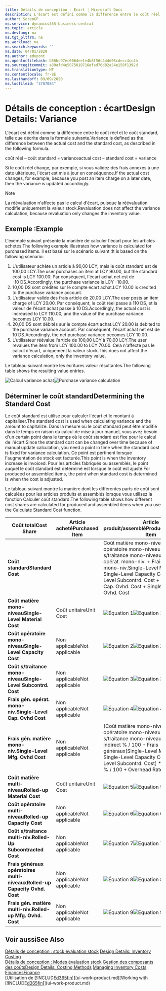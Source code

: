 ```yaml
---
title: Détails de conception - Ecart | Microsoft Docs
description: L'écart est défini comme la différence entre le coût réel et le coût standard, telle que décrite dans la formule suivante.
author: SorenGP
ms.service: dynamics365-business-central
ms.topic: article
ms.devlang: na
ms.tgt_pltfrm: na
ms.workload: na
ms.search.keywords: ''
ms.date: 04/01/2020
ms.author: edupont
ms.openlocfilehash: b86bc97ec6064ee1e4b8f56c444d03cdecc4cc4b
ms.sourcegitcommit: a80afd4e5075018716efad76d82a54e158f1392d
ms.translationtype: HT
ms.contentlocale: fr-BE
ms.lasthandoff: 09/09/2020
ms.locfileid: "3787084"
---
```

# <a name="design-details-variance"></a><span data-ttu-id="3dae5-103">Détails de conception : écart</span><span class="sxs-lookup"><span data-stu-id="3dae5-103">Design Details: Variance</span></span>
<span data-ttu-id="3dae5-104">L'écart est défini comme la différence entre le coût réel et le coût standard, telle que décrite dans la formule suivante.</span><span class="sxs-lookup"><span data-stu-id="3dae5-104">Variance is defined as the difference between the actual cost and the standard cost, as described in the following formula.</span></span>  

 <span data-ttu-id="3dae5-105">coût réel – coût standard = variance</span><span class="sxs-lookup"><span data-stu-id="3dae5-105">actual cost – standard cost = variance</span></span>  

 <span data-ttu-id="3dae5-106">Si le coût réel change, par exemple, si vous validez des frais annexes à une date ultérieure, l'écart est mis à jour en conséquence.</span><span class="sxs-lookup"><span data-stu-id="3dae5-106">If the actual cost changes, for example, because you post an item charge on a later date, then the variance is updated accordingly.</span></span>  

> [!NOTE]  
>  <span data-ttu-id="3dae5-107">La réévaluation n'affecte pas le calcul d'écart, puisque la réévaluation modifie uniquement la valeur stock.</span><span class="sxs-lookup"><span data-stu-id="3dae5-107">Revaluation does not affect the variance calculation, because revaluation only changes the inventory value.</span></span>  

## <a name="example"></a><span data-ttu-id="3dae5-108">Exemple :</span><span class="sxs-lookup"><span data-stu-id="3dae5-108">Example</span></span>  
 <span data-ttu-id="3dae5-109">L'exemple suivant présente la manière de calculer l'écart pour les articles achetés.</span><span class="sxs-lookup"><span data-stu-id="3dae5-109">The following example illustrates how variance is calculated for purchased items.</span></span> <span data-ttu-id="3dae5-110">Il est basé sur le scénario suivant :</span><span class="sxs-lookup"><span data-stu-id="3dae5-110">It is based on the following scenario:</span></span>  

1.  <span data-ttu-id="3dae5-111">L'utilisateur achète un article à 90,00 LCY, mais le coût standard est de 100,00 LCY.</span><span class="sxs-lookup"><span data-stu-id="3dae5-111">The user purchases an item at LCY 90.00, but the standard cost is LCY 100.00.</span></span> <span data-ttu-id="3dae5-112">Par conséquent, l'écart achat net est de -10 DS.</span><span class="sxs-lookup"><span data-stu-id="3dae5-112">Accordingly, the purchase variance is LCY –10.00.</span></span>  
2.  <span data-ttu-id="3dae5-113">10,00 DS sont crédités sur le compte écart achat.</span><span class="sxs-lookup"><span data-stu-id="3dae5-113">LCY 10.00 is credited to the purchase variance account.</span></span>  
3.  <span data-ttu-id="3dae5-114">L'utilisateur valide des frais article de 20,00 LCY.</span><span class="sxs-lookup"><span data-stu-id="3dae5-114">The user posts an item charge of LCY 20.00.</span></span> <span data-ttu-id="3dae5-115">Par conséquent, le coût réel passe à 110 DS, et la valeur de l'écart achat passe à 10 DS.</span><span class="sxs-lookup"><span data-stu-id="3dae5-115">Accordingly, the actual cost is increased to LCY 110.00, and the value of the purchase variance becomes LCY 10.00.</span></span>  
4.  <span data-ttu-id="3dae5-116">20,00 DS sont débités sur le compte écart achat.</span><span class="sxs-lookup"><span data-stu-id="3dae5-116">LCY 20.00 is debited to the purchase variance account.</span></span> <span data-ttu-id="3dae5-117">Par conséquent, l'écart achat net est de 10 DS.</span><span class="sxs-lookup"><span data-stu-id="3dae5-117">Accordingly, the net purchase variance becomes LCY 10.00.</span></span>  
5.  <span data-ttu-id="3dae5-118">L'utilisateur réévalue l'article de 100,00 LCY à 70,00 LCY.</span><span class="sxs-lookup"><span data-stu-id="3dae5-118">The user revalues the item from LCY 100.00 to LCY 70.00.</span></span> <span data-ttu-id="3dae5-119">Cela n'affecte pas le calcul d'écart, uniquement la valeur stock.</span><span class="sxs-lookup"><span data-stu-id="3dae5-119">This does not affect the variance calculation, only the inventory value.</span></span>  

 <span data-ttu-id="3dae5-120">Le tableau suivant montre les écritures valeur résultantes.</span><span class="sxs-lookup"><span data-stu-id="3dae5-120">The following table shows the resulting value entries.</span></span>  

 <span data-ttu-id="3dae5-121">![Calcul variance achat](media/design_details_inventory_costing_11_purchase_variance.png "Calcul variance achat")</span><span class="sxs-lookup"><span data-stu-id="3dae5-121">![Purchase variance calculation](media/design_details_inventory_costing_11_purchase_variance.png "Purchase variance calculation")</span></span>  

## <a name="determining-the-standard-cost"></a><span data-ttu-id="3dae5-122">Déterminer le coût standard</span><span class="sxs-lookup"><span data-stu-id="3dae5-122">Determining the Standard Cost</span></span>  
 <span data-ttu-id="3dae5-123">Le coût standard est utilisé pour calculer l'écart et le montant à capitaliser.</span><span class="sxs-lookup"><span data-stu-id="3dae5-123">The standard cost is used when calculating variance and the amount to capitalize.</span></span> <span data-ttu-id="3dae5-124">Dans la mesure où le coût standard peut être modifié dans le temps en raison du calcul de mise à jour manuel, vous avez besoin d'un certain point dans le temps où le coût standard est fixe pour le calcul de l'écart.</span><span class="sxs-lookup"><span data-stu-id="3dae5-124">Since the standard cost can be changed over time because of manual update calculation, you need a point in time when the standard cost is fixed for variance calculation.</span></span> <span data-ttu-id="3dae5-125">Ce point est pertinent lorsque l'augmentation de stock est facturée.</span><span class="sxs-lookup"><span data-stu-id="3dae5-125">This point is when the inventory increase is invoiced.</span></span> <span data-ttu-id="3dae5-126">Pour les articles fabriqués ou assemblés, le point auquel le coût standard est déterminé est lorsque le coût est ajusté.</span><span class="sxs-lookup"><span data-stu-id="3dae5-126">For produced or assembled items, the point when standard cost is determined is when the cost is adjusted.</span></span>  

 <span data-ttu-id="3dae5-127">Le tableau suivant montre la manière dont les différentes parts de coût sont calculées pour les articles produits et assemblés lorsque vous utilisez la fonction Calculer coût standard.</span><span class="sxs-lookup"><span data-stu-id="3dae5-127">The following table shows how different cost shares are calculated for produced and assembled items when you use the Calculate Standard Cost function.</span></span>  

|<span data-ttu-id="3dae5-128">Coût total</span><span class="sxs-lookup"><span data-stu-id="3dae5-128">Cost Share</span></span>|<span data-ttu-id="3dae5-129">Article acheté</span><span class="sxs-lookup"><span data-stu-id="3dae5-129">Purchased Item</span></span>|<span data-ttu-id="3dae5-130">Article produit/assemblé</span><span class="sxs-lookup"><span data-stu-id="3dae5-130">Produced/Assembled Item</span></span>|  
|----------------|--------------------|------------------------------|  
|<span data-ttu-id="3dae5-131">**Coût standard**</span><span class="sxs-lookup"><span data-stu-id="3dae5-131">**Standard Cost**</span></span>||<span data-ttu-id="3dae5-132">Coût matière mono-niveau + Coût opératoire mono-niveau + Coût s/traitance mono-niveau + Frais gén. opérat. mono-niv. + Frais gén. matière mono-niv.</span><span class="sxs-lookup"><span data-stu-id="3dae5-132">Single-Level Material Cost + Single-Level Capacity Cost + Single-Level Subcontrd. Cost + Single-Level Cap. Ovhd. Cost + Single-Level Mfg. Ovhd. Cost</span></span>|  
|<span data-ttu-id="3dae5-133">**Coût matière mono-niveau**</span><span class="sxs-lookup"><span data-stu-id="3dae5-133">**Single-Level Material Cost**</span></span>|<span data-ttu-id="3dae5-134">Coût unitaire</span><span class="sxs-lookup"><span data-stu-id="3dae5-134">Unit Cost</span></span>|<span data-ttu-id="3dae5-135">![Équation 1](media/design_details_inventory_costing_11_equation_1.png "Équation 1")</span><span class="sxs-lookup"><span data-stu-id="3dae5-135">![Equation 1](media/design_details_inventory_costing_11_equation_1.png "Equation 1")</span></span>|  
|<span data-ttu-id="3dae5-136">**Coût opératoire mono-niveau**</span><span class="sxs-lookup"><span data-stu-id="3dae5-136">**Single-Level Capacity Cost**</span></span>|<span data-ttu-id="3dae5-137">Non applicable</span><span class="sxs-lookup"><span data-stu-id="3dae5-137">Not applicable</span></span>|<span data-ttu-id="3dae5-138">![Équation 2](media/design_details_inventory_costing_11_equation_2.png "Équation 2")</span><span class="sxs-lookup"><span data-stu-id="3dae5-138">![Equation 2](media/design_details_inventory_costing_11_equation_2.png "Equation 2")</span></span>|  
|<span data-ttu-id="3dae5-139">**Coût s/traitance mono-niveau**</span><span class="sxs-lookup"><span data-stu-id="3dae5-139">**Single-Level Subcontrd. Cost**</span></span>|<span data-ttu-id="3dae5-140">Non applicable</span><span class="sxs-lookup"><span data-stu-id="3dae5-140">Not applicable</span></span>|<span data-ttu-id="3dae5-141">![Équation 3](media/design_details_inventory_costing_11_equation_3.png "Équation 3")</span><span class="sxs-lookup"><span data-stu-id="3dae5-141">![Equation 3](media/design_details_inventory_costing_11_equation_3.png "Equation 3")</span></span>|  
|<span data-ttu-id="3dae5-142">**Frais gén. opérat. mono-niv.**</span><span class="sxs-lookup"><span data-stu-id="3dae5-142">**Single-Level Cap. Ovhd Cost**</span></span>|<span data-ttu-id="3dae5-143">Non applicable</span><span class="sxs-lookup"><span data-stu-id="3dae5-143">Not applicable</span></span>|<span data-ttu-id="3dae5-144">![Équation 4](media/design_details_inventory_costing_11_equation_4.png "Équation 4")</span><span class="sxs-lookup"><span data-stu-id="3dae5-144">![Equation 4](media/design_details_inventory_costing_11_equation_4.png "Equation 4")</span></span>|  
|<span data-ttu-id="3dae5-145">**Frais gén. matière mono-niv.**</span><span class="sxs-lookup"><span data-stu-id="3dae5-145">**Single-Level Mfg. Ovhd Cost**</span></span>|<span data-ttu-id="3dae5-146">Non applicable</span><span class="sxs-lookup"><span data-stu-id="3dae5-146">Not applicable</span></span>|<span data-ttu-id="3dae5-147">(Coût matière mono-niveau + Coût opératoire mono-niveau + Coût s/traitance mono-niveau) \* Coût indirect % / 100 + Frais généraux</span><span class="sxs-lookup"><span data-stu-id="3dae5-147">(Single-Level Material Cost + Single-Level Capacity Cost + Single-Level Subcontrd. Cost) \* Indirect Cost % / 100 + Overhead Rate</span></span>|  
|<span data-ttu-id="3dae5-148">**Coût matière multi-niveau**</span><span class="sxs-lookup"><span data-stu-id="3dae5-148">**Rolled-up Material Cost**</span></span>|<span data-ttu-id="3dae5-149">Coût unitaire</span><span class="sxs-lookup"><span data-stu-id="3dae5-149">Unit Cost</span></span>|<span data-ttu-id="3dae5-150">![Équation 5](media/design_details_inventory_costing_11_equation_5.png "Équation 5")</span><span class="sxs-lookup"><span data-stu-id="3dae5-150">![Equation 5](media/design_details_inventory_costing_11_equation_5.png "Equation 5")</span></span>|  
|<span data-ttu-id="3dae5-151">**Coût opératoire multi-niveau**</span><span class="sxs-lookup"><span data-stu-id="3dae5-151">**Rolled-up Capacity Cost**</span></span>|<span data-ttu-id="3dae5-152">Non applicable</span><span class="sxs-lookup"><span data-stu-id="3dae5-152">Not applicable</span></span>|<span data-ttu-id="3dae5-153">![Équation 6](media/design_details_inventory_costing_11_equation_6.png "Équation 6")</span><span class="sxs-lookup"><span data-stu-id="3dae5-153">![Equation 6](media/design_details_inventory_costing_11_equation_6.png "Equation 6")</span></span>|  
|<span data-ttu-id="3dae5-154">**Coût s/traitance multi-niv.**</span><span class="sxs-lookup"><span data-stu-id="3dae5-154">**Rolled-Up Subcontracted Cost**</span></span>|<span data-ttu-id="3dae5-155">Non applicable</span><span class="sxs-lookup"><span data-stu-id="3dae5-155">Not applicable</span></span>|<span data-ttu-id="3dae5-156">![Équation 7](media/design_details_inventory_costing_11_equation_7.png "Équation 7")</span><span class="sxs-lookup"><span data-stu-id="3dae5-156">![Equation 7](media/design_details_inventory_costing_11_equation_7.png "Equation 7")</span></span>|  
|<span data-ttu-id="3dae5-157">**Frais généraux opératoires multi-niveaux**</span><span class="sxs-lookup"><span data-stu-id="3dae5-157">**Rolled-up Capacity Ovhd. Cost**</span></span>|<span data-ttu-id="3dae5-158">Non applicable</span><span class="sxs-lookup"><span data-stu-id="3dae5-158">Not applicable</span></span>|<span data-ttu-id="3dae5-159">![Équation 8](media/design_details_inventory_costing_11_equation_8.png "Équation 8")</span><span class="sxs-lookup"><span data-stu-id="3dae5-159">![Equation 8](media/design_details_inventory_costing_11_equation_8.png "Equation 8")</span></span>|  
|<span data-ttu-id="3dae5-160">**Frais gén. matière multi-niv.**</span><span class="sxs-lookup"><span data-stu-id="3dae5-160">**Rolled-up Mfg. Ovhd. Cost**</span></span>|<span data-ttu-id="3dae5-161">Non applicable</span><span class="sxs-lookup"><span data-stu-id="3dae5-161">Not applicable</span></span>|<span data-ttu-id="3dae5-162">![Équation 9](media/design_details_inventory_costing_11_equation_9.png "Équation 9")</span><span class="sxs-lookup"><span data-stu-id="3dae5-162">![Equation 9](media/design_details_inventory_costing_11_equation_9.png "Equation 9")</span></span>|  

## <a name="see-also"></a><span data-ttu-id="3dae5-163">Voir aussi</span><span class="sxs-lookup"><span data-stu-id="3dae5-163">See Also</span></span>  
 <span data-ttu-id="3dae5-164">[Détails de conception : stock évaluation stock](design-details-inventory-costing.md) </span><span class="sxs-lookup"><span data-stu-id="3dae5-164">[Design Details: Inventory Costing](design-details-inventory-costing.md) </span></span>  
 <span data-ttu-id="3dae5-165">[Détails de conception : Modes évaluation stock](design-details-costing-methods.md) [Gestion des composants des coûts](finance-manage-inventory-costs.md)</span><span class="sxs-lookup"><span data-stu-id="3dae5-165">[Design Details: Costing Methods](design-details-costing-methods.md) [Managing Inventory Costs](finance-manage-inventory-costs.md)</span></span>  
 [<span data-ttu-id="3dae5-166">Finances</span><span class="sxs-lookup"><span data-stu-id="3dae5-166">Finance</span></span>](finance.md)  
 <span data-ttu-id="3dae5-167">[Utilisation de [!INCLUDE[d365fin](includes/d365fin_md.md)]](ui-work-product.md)</span><span class="sxs-lookup"><span data-stu-id="3dae5-167">[Working with [!INCLUDE[d365fin](includes/d365fin_md.md)]](ui-work-product.md)</span></span>
